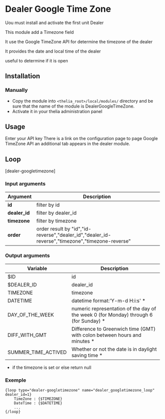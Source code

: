 # Dealer Google Time Zone

Uou must install and activate the first unit Dealer

This module add a Timezone field

It use the Google TimeZone API for determine the timezone of the dealer

It provides the date and local time of the dealer

useful to determine if it is open

## Installation

### Manually

* Copy the module into ```<thelia_root>/local/modules/``` directory and be sure that the name of the module is DealerGoogleTimeZone.
* Activate it in your thelia administration panel

## Usage

Enter your API key 
There is a link on the configuration page to page Google TimeZone API
an additional tab appears in the dealer module.


## Loop

[dealer-googletimezone]

### Input arguments

|Argument |Description |
|---      |--- |
|**id** | filter by id |
|**dealer_id** | filter by dealer_id |
|**timezone** | filter by timezone |
|**order** | order result by "id","id-reverse","dealer_id","dealer_id-reverse","timezone","timezone-reverse" |

### Output arguments

|Variable           |Description |
|---                |--- |
|$ID                | id |
|$DEALER_ID         | dealer_id |
|TIMEZONE           | timezone |
|DATETIME           | datetime format:'Y-m-d H:i:s' *|
|DAY_OF_THE_WEEK    | numeric representation of the day of the week  0 (for Monday) through 6 (for Sunday) *|
|DIFF_WITH_GMT      | Difference to Greenwich time (GMT) with colon between hours and minutes *|
|SUMMER_TIME_ACTIVED| Whether or not the date is in daylight saving time *|
* if the timezone is set or else return null
### Exemple

```
{loop type="dealer-googletimezone" name="dealer_googletimezone_loop" dealer_id=1}
    TimeZone : {$TIMEZONE}
    DateTime : {$DATETIME}
    ...
{/loop}
```


